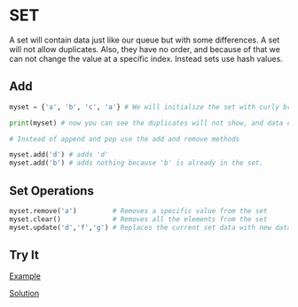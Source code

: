 # SET 

A set will contain data just like our queue but with some differences.
A set will not allow duplicates. Also, they have no order, and because of 
that we can not change the value at a specific index. Instead sets use hash values.

## Add

``` python
myset = {'a', 'b', 'c', 'a'} # We will initialize the set with curly brackets because this tells python to use a hash map instead of index values. 

print(myset) # now you can see the duplicates will not show, and data can be in any order

# Instead of append and pop use the add and remove methods

myset.add('d') # adds 'd'
myset.add('b') # adds nothing because 'b' is already in the set. 
```

## Set Operations
```python
myset.remove('a')         # Removes a specific value from the set
myset.clear()   	      # Removes all the elements from the set
myset.update('d','f','g') # Replaces the current set data with new data

```
## Try It

[Example](212Final\set\setTest.py)

[Solution](212Final\set\setSolution.py)
